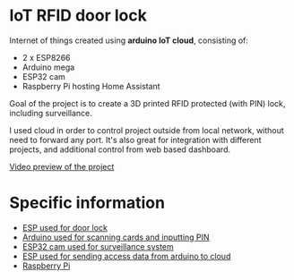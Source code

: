 # IoT RFID door lock
Internet of things created using **arduino IoT cloud**, consisting of:
- 2 x ESP8266
- Arduino mega 
- ESP32 cam
- Raspberry Pi hosting Home Assistant

Goal of the project is to create a 3D printed RFID protected (with PIN) lock, including surveillance. 

I used cloud in order to control project outside from local network, without need to forward any port. It's also great for integration with different projects, and additional control from web based dashboard.

[Video preview of the project](https://youtu.be/eg-zLX1jdIs)
# Specific information
- [ESP used for door lock](/Door%20lock%20ESP/Information.md)
- [Arduino used for scanning cards and inputting PIN](/Arduino%20UID%20scanner%20with%20PIN/Information.md)
- [ESP32 cam used for surveillance system](/ESP32%20cam/Information.md)
- [ESP used for sending access data from arduino to cloud](/ESP%20communicating%20with%20arduino/Information.md)
- [Raspberry Pi](/Raspberry%20Pi/Information.md)
